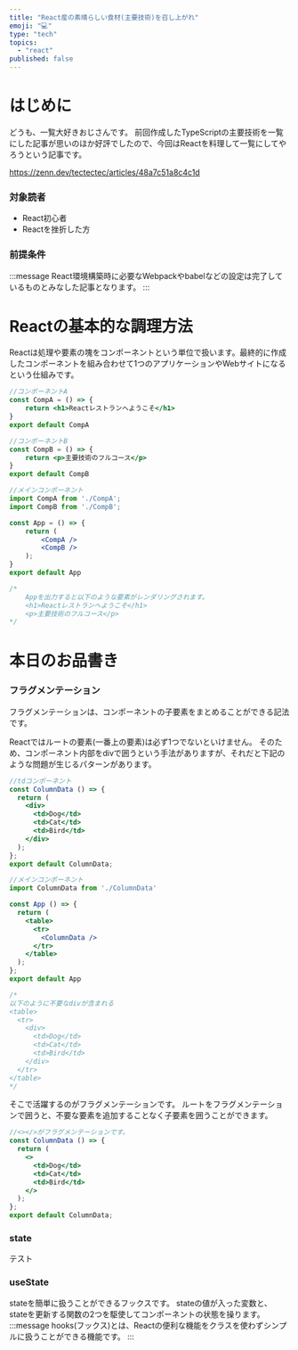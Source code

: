 ```yaml
---
title: "React産の素晴らしい食材(主要技術)を召し上がれ"
emoji: "💻"
type: "tech"
topics:
  - "react"
published: false
---
```


# はじめに
どうも、一覧大好きおじさんです。
前回作成したTypeScriptの主要技術を一覧にした記事が思いのほか好評でしたので、今回はReactを料理して一覧にしてやろうという記事です。

https://zenn.dev/tectectec/articles/48a7c51a8c4c1d

### 対象読者
- React初心者
- Reactを挫折した方

### 前提条件
:::message
React環境構築時に必要なWebpackやbabelなどの設定は完了しているものとみなした記事となります。
:::

# Reactの基本的な調理方法
Reactは処理や要素の塊をコンポーネントという単位で扱います。最終的に作成したコンポーネントを組み合わせて1つのアプリケーションやWebサイトになるという仕組みです。
```jsx:CompA.jsx
//コンポーネントA
const CompA = () => {
	return <h1>Reactレストランへようこそ</h1>
}
export default CompA
```
```jsx:CompB.jsx
//コンポーネントB
const CompB = () => {
	return <p>主要技術のフルコース</p>
}
export default CompB
```
```jsx:App.jsx
//メインコンポーネント
import CompA from './CompA';
import CompB from './CompB';

const App = () => {
	return (
		<CompA />
		<CompB />
	);
}
export default App

/*
	Appを出力すると以下のような要素がレンダリングされます。
	<h1>Reactレストランへようこそ</h1>
	<p>主要技術のフルコース</p>
*/
```

# 本日のお品書き
### フラグメンテーション
フラグメンテーションは、コンポーネントの子要素をまとめることができる記法です。

Reactではルートの要素(一番上の要素)は必ず1つでないといけません。
そのため、コンポーネント内部をdivで囲うという手法がありますが、それだと下記のような問題が生じるパターンがあります。

```jsx:ColumnData.jsx
//tdコンポーネント
const ColumnData () => {
  return (
    <div>
      <td>Dog</td>
      <td>Cat</td>
      <td>Bird</td>
    </div>
  );
};
export default ColumnData;
```
```jsx:App.jsx
//メインコンポーネント
import ColumnData from './ColumnData'

const App () => {
  return (
    <table>
      <tr>
        <ColumnData />
      </tr>
    </table>
  );
};
export default App

/*
以下のように不要なdivが含まれる
<table>
  <tr>
    <div>
      <td>Dog</td>
      <td>Cat</td>
      <td>Bird</td>
    </div>
  </tr>
</table>
*/
```
そこで活躍するのがフラグメンテーションです。
ルートをフラグメンテーションで囲うと、不要な要素を追加することなく子要素を囲うことができます。
```jsx:ColumnData.jsx
//<></>がフラグメンテーションです。
const ColumnData () => {
  return (
    <>
      <td>Dog</td>
      <td>Cat</td>
      <td>Bird</td>
    </>
  );
};
export default ColumnData;
```
### state
テスト
### useState
stateを簡単に扱うことができるフックスです。
stateの値が入った変数と、stateを更新する関数の2つを駆使してコンポーネントの状態を操ります。
:::message
hooks(フックス)とは、Reactの便利な機能をクラスを使わずシンプルに扱うことができる機能です。
:::